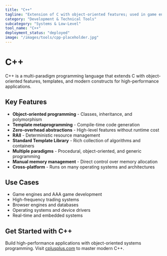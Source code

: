 ```yaml
---
title: "C++"
tagline: "Extension of C with object-oriented features; used in game engines, device drivers, and high-performance tools"
category: "Development & Technical Tools"
subcategory: "Systems & Low-Level"
tool_name: "C++"
deployment_status: "deployed"
image: "/images/tools/cpp-placeholder.jpg"
---
```


# C++

C++ is a multi-paradigm programming language that extends C with object-oriented features, templates, and modern constructs for high-performance applications.

## Key Features

- **Object-oriented programming** - Classes, inheritance, and polymorphism
- **Template metaprogramming** - Compile-time code generation
- **Zero-overhead abstractions** - High-level features without runtime cost
- **RAII** - Deterministic resource management
- **Standard Template Library** - Rich collection of algorithms and containers
- **Multiple paradigms** - Procedural, object-oriented, and generic programming
- **Manual memory management** - Direct control over memory allocation
- **Cross-platform** - Runs on many operating systems and architectures

## Use Cases

- Game engines and AAA game development
- High-frequency trading systems
- Browser engines and databases
- Operating systems and device drivers
- Real-time and embedded systems

## Get Started with C++

Build high-performance applications with object-oriented systems programming. Visit [cplusplus.com](https://cplusplus.com) to master modern C++.